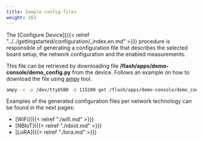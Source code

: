 ```yaml
---
title: Sample config files
weight: 163
---
```


The [Configure Device]({{< relref "../../gettingstarted/configuration/_index.en.md" >}}) procedure is responsible of generating a configuration file that describes the selected board setup, the network configuration and the enabled measurements.

This file can be retrieved by downloading file **/flash/apps/demo-console/demo_config.py** from the device. Follows an example on how to download the file using [ampy](https://github.com/scientifichackers/ampy) tool.

```bash
ampy -v -p /dev/ttyUSB0 -b 115200 get /flash/apps/demo-console/demo_config.py demo_wifi_config.py
```

Examples of the generated configuration files per network technology can be found in the next pages:

- [WiFi]({{< relref "./wifi.md" >}})
- [NBIoT]({{< relref "./nbiot.md" >}})
- [LoRA]({{< relref "./lora.md" >}})
